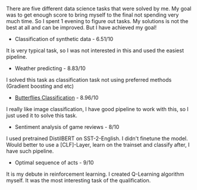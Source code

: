 There are five different data science tasks that were solved by me.
My goal was to get enough score to bring myself to the final not spending very much time.
So I spent 1 evening to figure out tasks. My solutions is not the best at all and can be improved. But I have achieved my goal!

* Classification of synthetic data - 6.51/10

It is very typical task, so I was not interested in this and used the easiest pipeline.
* Weather predicting - 8.83/10

I solved this task as classification task not using preferred methods (Gradient boosting and etc)
* [Butterflies Classification](/butterflies/butterflies.ipynb) - 8.96/10

I really like image classification, I have good pipeline to work with this, so I just used it to solve this task.
* Sentiment analysis of game reviews - 8/10

I used pretrained DistilBERT on SST-2-English. I didn't finetune the model. Would better to use a [CLF]-Layer, learn on the trainset and classify after, I have such pipeline.
* Optimal sequence of acts - 9/10

It is my debute in reinforcement learning. I created Q-Learning algorithm myself. It was the most interesting task of the qualification.
